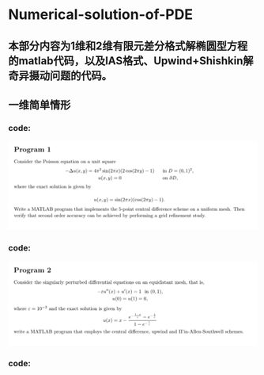 # Numerical-solution-of-PDE
## 本部分内容为1维和2维有限元差分格式解椭圆型方程的matlab代码，以及IAS格式、Upwind+Shishkin解奇异摄动问题的代码。

## 一维简单情形

### code:

![image](https://github.com/SunYule66/Numerical-solution-of-PDE/blob/2D-FD/%E5%B1%8F%E5%B9%95%E6%88%AA%E5%9B%BE%202025-06-27%20005154.png)

### code:


![image](https://github.com/SunYule66/Numerical-solution-of-PDE/blob/2D-FD/%E5%B1%8F%E5%B9%95%E6%88%AA%E5%9B%BE%202025-06-27%20005159.png)

### code:
